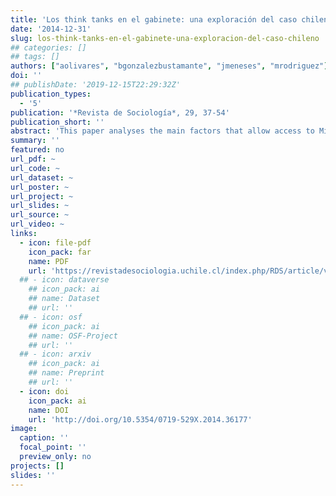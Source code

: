 ```yaml
---
title: 'Los think tanks en el gabinete: una exploración del caso chileno (2006-2014)'
date: '2014-12-31'
slug: los-think-tanks-en-el-gabinete-una-exploracion-del-caso-chileno
## categories: []
## tags: []
authors: ["aolivares", "bgonzalezbustamante", "jmeneses", "mrodriguez"]
doi: ''
## publishDate: '2019-12-15T22:29:32Z'
publication_types:
  - '5'
publication: '*Revista de Sociología*, 29, 37-54'
publication_short: ''
abstract: 'This paper analyses the main factors that allow access to Michelle Bachelet’s cabinet (2006-2010) and Sebastián Piñera’s cabinet (2010-2014) in Chile, with focus on the influence of participation in think tanks to access the cabinet. We work with a database of 102 cases corresponding to 90 people who were appointed ministers in the mentioned period. We present a description of the group and a Qualitative Comparative Analysis (QCA). The results find that think tank membership is a relevant factor for appointments in political and economic ministries during both governments.'
summary: ''
featured: no
url_pdf: ~
url_code: ~
url_dataset: ~
url_poster: ~
url_project: ~
url_slides: ~
url_source: ~
url_video: ~
links:
  - icon: file-pdf
    icon_pack: far
    name: PDF
    url: 'https://revistadesociologia.uchile.cl/index.php/RDS/article/view/36177'
  ## - icon: dataverse
    ## icon_pack: ai
    ## name: Dataset
    ## url: ''
  ## - icon: osf
    ## icon_pack: ai
    ## name: OSF-Project
    ## url: ''
  ## - icon: arxiv
    ## icon_pack: ai
    ## name: Preprint
    ## url: ''
  - icon: doi
    icon_pack: ai
    name: DOI
    url: 'http://doi.org/10.5354/0719-529X.2014.36177'
image:
  caption: ''
  focal_point: ''
  preview_only: no
projects: []
slides: ''
---
```

